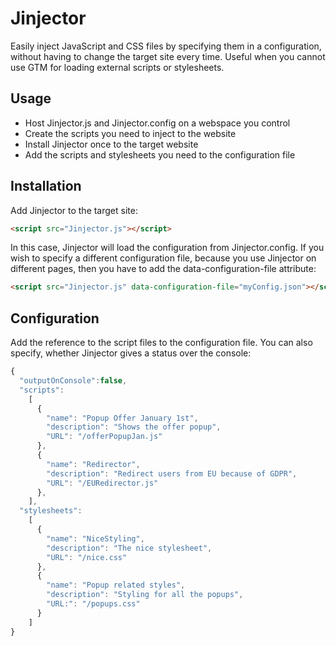 # Jinjector
Easily inject JavaScript and CSS files by specifying them in a configuration, without having to change the target site every time.
Useful when you cannot use GTM for loading external scripts or stylesheets.

## Usage

- Host Jinjector.js and Jinjector.config on a webspace you control
- Create the scripts you need to inject to the website
- Install Jinjector once to the target website
- Add the scripts and stylesheets you need to the configuration file

## Installation

Add Jinjector to the target site:
```html
<script src="Jinjector.js"></script>
```

In this case, Jinjector will load the configuration from Jinjector.config.
If you wish to specify a different configuration file, because you use Jinjector on different pages, then you have to add the data-configuration-file attribute:
```html
<script src="Jinjector.js" data-configuration-file="myConfig.json"></script>
```


## Configuration
Add the reference to the script files to the configuration file. You can also specify, whether Jinjector gives a status over the console:
```javascript
{
  "outputOnConsole":false,
  "scripts":
    [
      {
        "name": "Popup Offer January 1st",
        "description": "Shows the offer popup",
        "URL": "/offerPopupJan.js"
      },
      {
        "name": "Redirector",
        "description": "Redirect users from EU because of GDPR",
        "URL": "/EURedirector.js"
      },
    ],
  "stylesheets":
    [
      {
        "name": "NiceStyling",
        "description": "The nice stylesheet",
        "URL": "/nice.css"
      },
      {
        "name": "Popup related styles",
        "description": "Styling for all the popups",
        "URL:": "/popups.css"
      }
    ]
}
```

